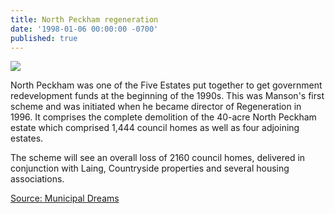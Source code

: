 ```yaml
---
title: North Peckham regeneration
date: '1998-01-06 00:00:00 -0700'
published: true
---
```


![](http://35percent.org/img/northpeckhamaerial.jpg)

North Peckham was one of the Five Estates put together to get government redevelopment funds at the beginning of the 1990s. This was Manson's first scheme and was initiated when he became director of Regeneration in 1996. It comprises the complete demolition of the 40-acre North Peckham estate which comprised 1,444 council homes as well as four adjoining estates.

The scheme will see an overall loss of 2160 council homes, delivered in conjunction with Laing, Countryside properties and several housing associations.

[Source: Municipal Dreams](https://municipaldreams.wordpress.com/2016/10/25/the-five-estates-peckham-part-iii/)
